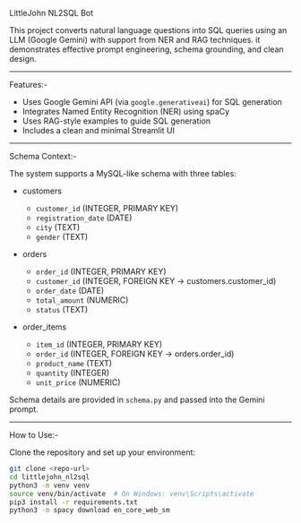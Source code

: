 LittleJohn NL2SQL Bot

This project converts natural language questions into SQL queries using an LLM (Google Gemini) with support from NER and RAG techniques. it demonstrates effective prompt engineering, schema grounding, and clean design.

---

Features:-

- Uses Google Gemini API (via `google.generativeai`) for SQL generation
- Integrates Named Entity Recognition (NER) using spaCy
- Uses RAG-style examples to guide SQL generation
- Includes a clean and minimal Streamlit UI

---

Schema Context:-

The system supports a MySQL-like schema with three tables:

- customers
  - `customer_id` (INTEGER, PRIMARY KEY)
  - `registration_date` (DATE)
  - `city` (TEXT)
  - `gender` (TEXT)

- orders
  - `order_id` (INTEGER, PRIMARY KEY)
  - `customer_id` (INTEGER, FOREIGN KEY → customers.customer_id)
  - `order_date` (DATE)
  - `total_amount` (NUMERIC)
  - `status` (TEXT)

- order_items
  - `item_id` (INTEGER, PRIMARY KEY)
  - `order_id` (INTEGER, FOREIGN KEY → orders.order_id)
  - `product_name` (TEXT)
  - `quantity` (INTEGER)
  - `unit_price` (NUMERIC)

Schema details are provided in `schema.py` and passed into the Gemini prompt.

---

How to Use:-

Clone the repository and set up your environment:

```bash
git clone <repo-url>
cd littlejohn_nl2sql
python3 -m venv venv
source venv/bin/activate  # On Windows: venv\Scripts\activate
pip3 install -r requirements.txt
python3 -m spacy download en_core_web_sm
